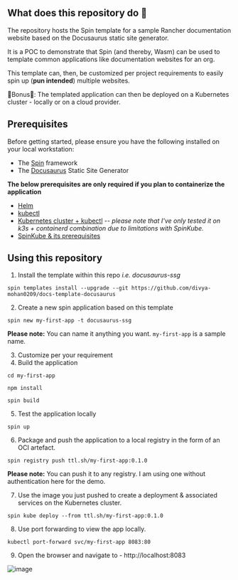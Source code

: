 ## What does this repository do 🤔

The repository hosts the Spin template for a sample Rancher documentation website based on the Docusaurus static site generator.

It is a POC to demonstrate that Spin (and thereby, Wasm) can be used to template common applications like documentation websites for an org.

This template can, then, be customized per project requirements to easily spin up (**pun intended**) multiple websites.

💸Bonus💸: The templated application can then be deployed on a Kubernetes cluster - locally or on a cloud provider.

## Prerequisites

Before getting started, please ensure you have the following installed on your local workstation:

- The [Spin]() framework
- The [Docusaurus]() Static Site Generator

**The below prerequisites are only required if you plan to containerize the application**

- [Helm]()
- [kubectl]()
- [Kubernetes cluster + kubectl]() -- *please note that I've only tested it on k3s + containerd combination due to limitations with SpinKube.*
- [SpinKube & its prerequisites]()

## Using this repository

1. Install the template within this repo *i.e. docusaurus-ssg*

```
spin templates install --upgrade --git https://github.com/divya-mohan0209/docs-template-docusaurus
```

2. Create a new spin application based on this template

```
spin new my-first-app -t docusaurus-ssg
```

**Please note:** You can name it anything you want. `my-first-app` is a sample name.

3. Customize per your requirement
4. Build the application

```
cd my-first-app
```

```
npm install
```

```
spin build
``` 

5. Test the application locally

```
spin up
```

6. Package and push the application to a local registry in the form of an OCI artefact.

```
spin registry push ttl.sh/my-first-app:0.1.0
```

**Please note:** You can push it to any registry. I am using one without authentication here for the demo.

7. Use the image you just pushed to create a deployment & associated services on the Kubernetes cluster.

```
spin kube deploy --from ttl.sh/my-first-app:0.1.0
```

8. Use port forwarding to view the app locally.

```
kubectl port-forward svc/my-first-app 8083:80
```

9. Open the browser and navigate to - http://localhost:8083

![image](https://github.com/divya-mohan0209/docs-template-docusaurus/assets/21279125/940ae600-0cdb-48d7-ba30-b1569f471a91)

